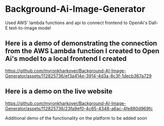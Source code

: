 # Background-Ai-Image-Generator
Used AWS' lambda functions and api to connect frontend to OpenAi's Dall-E text-to-image model

## Here is a demo of demonstrating the connection from the AWS Lambda function I created to Open Ai's model to a local frontend I created

https://github.com/myronkharkover/Background-AI-Image-Generator/assets/112825736/ef3a414e-3914-4d3a-8c3f-1decb367a729

## Here is a demo on the live website

https://github.com/myronkharkover/Background-AI-Image-Generator/assets/112825736/23fa9ef0-4c65-4348-a6ac-4fe880d969fc

Additional demo of the functionality on the platform to be added soon
